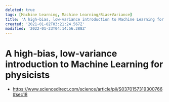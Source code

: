 ```yaml
---
deleted: true
tags: [Machine Learning, Machine Learning/Bias+Variance]
title: 'A high-bias, low-variance introduction to Machine Learning for physicists'
created: '2021-01-02T03:21:24.567Z'
modified: '2022-01-23T04:14:56.288Z'
---
```


# A high-bias, low-variance introduction to Machine Learning for physicists

* https://www.sciencedirect.com/science/article/pii/S0370157319300766#sec18

